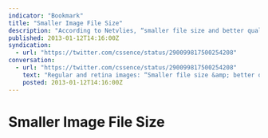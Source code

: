 ```yaml
---
indicator: "Bookmark"
title: "Smaller Image File Size"
description: "According to Netvlies, “smaller file size and better quality is possible”."
published: 2013-01-12T14:16:00Z
syndication:
  - url: "https://twitter.com/cssence/status/290099817500254208"
conversation:
  - url: "https://twitter.com/cssence/status/290099817500254208"
    text: "Regular and retina images: “Smaller file size &amp; better quality is possible” [blog.netvlies.nl/design-interactie/retina-revolution](http://blog.netvlies.nl/design-interactie/retina-revolution/) via [@daanjobsis](https://twitter.com/daanjobsis)"
    posted: 2013-01-12T14:16:00Z
---
```


# Smaller Image File Size
